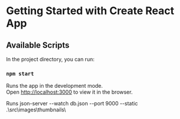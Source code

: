 # Getting Started with Create React App

## Available Scripts

In the project directory, you can run:

### `npm start`

Runs the app in the development mode.\
Open [http://localhost:3000](http://localhost:3000) to view it in the browser.

Runs json-server --watch db.json --port 9000 --static .\src\images\thumbnails\
